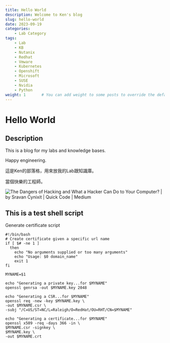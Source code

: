 ```yaml
---
title: Hello World
description: Welcome to Ken's blog
slug: hello-world
date: 2023-09-19
categories:
    - Lab Category
tags:
    - Lab
    - KB
    - Nutanix
    - Redhat
    - Vmware
    - Kubernetes
    - Openshift
    - Microsoft
    - SUSE
    - Nvidia
    - Python
weight: 1       # You can add weight to some posts to override the default sorting (date descending)
---
```




# Hello World



## Description

This is a blog for my labs and knowledge bases.

Happy engineering.

這是Ken的部落格，用來放我的Lab跟知識庫。

當個快樂的工程師。

![The Dangers of Hacking and What a Hacker Can Do to Your Computer? | by  Sravan Cynixit | Quick Code | Medium](https://kenkenny.synology.me:5543/images/2023/09/0*ngAthWxOvKZHvsw9.jpeg)

## This is a test shell script

Generate certificate script

```shell
#!/bin/bash
# Create certificate given a specific url name
if [ $# -ne 1 ]
  then
    echo "No arguments supplied or too many arguments" 
    echo "Usage: $0 domain_name"
    exit 1
fi

MYNAME=$1

echo "Generating a private key...for $MYNAME"
openssl genrsa -out $MYNAME.key 2048

echo "Generating a CSR...for $MYNAME"
openssl req -new -key $MYNAME.key \
-out $MYNAME.csr \
-subj "/C=US/ST=NC/L=Raleigh/O=RedHat/OU=RHT/CN=$MYNAME"

echo "Generating a certificate...for $MYNAME"
openssl x509 -req -days 366 -in \
$MYNAME.csr -signkey \
$MYNAME.key \
-out $MYNAME.crt
```

